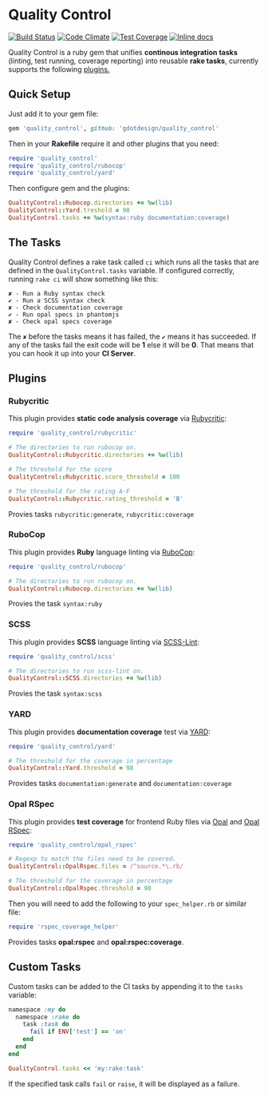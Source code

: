 Quality Control
===============
[![Build Status](https://travis-ci.org/gdotdesign/quality-control.svg?branch=master)](https://travis-ci.org/gdotdesign/quality-control)
[![Code Climate](https://codeclimate.com/github/gdotdesign/quality-control/badges/gpa.svg)](https://codeclimate.com/github/gdotdesign/quality-control)
[![Test Coverage](https://codeclimate.com/github/gdotdesign/quality-control/badges/coverage.svg)](https://codeclimate.com/github/gdotdesign/quality-control)
[![Inline docs](http://inch-ci.org/github/gdotdesign/quality-control.png?branch=master)](http://inch-ci.org/github/gdotdesign/quality-control)

Quality Control is a ruby gem that unifies **continous integration tasks** (linting, test running, coverage reporting) into reusable **rake tasks**, currently supports the following [plugins.](#plugins)

## Quick Setup
Just add it to your gem file:
```ruby
gem 'quality_control', github: 'gdotdesign/quality_control'
```

Then in your **Rakefile** require it and other plugins that you need:
```ruby
require 'quality_control'
require 'quality_control/rubocop'
require 'quality_control/yard'
```

Then configure gem and the plugins:
```ruby
QualityControl::Rubocop.directories += %w(lib)
QualityControl::Yard.treshold = 98
QualityControl.tasks += %w(syntax:ruby documentation:coverage)
```
## The Tasks
Quality Control defines a rake task called `ci` which runs all the tasks that are defined in the `QualityControl.tasks` variable. If configured correctly, running `rake ci` will show something like this:
```
✘ - Run a Ruby syntax check
✔ - Run a SCSS syntax check
✘ - Check documentation coverage
✔ - Run opal specs in phantomjs
✘ - Check opal specs coverage
```
The `✘` before the tasks means it has failed, the `✔` means it has succeeded. If any of the tasks fail the exit code will be **1** else it will be **0**. That means that you can hook it up into your **CI Server**.

## Plugins
### Rubycritic
This plugin provides **static code analysis coverage** via [Rubycritic](https://github.com/whitesmith/rubycritic):
```ruby
require 'quality_control/rubycritic'

# The directories to run rubocop on.
QualityControl::Rubycritic.directories += %w(lib)

# The threshold for the score
QualityControl::Rubycritic.score_threshold = 100

# The threshold for the rating A-F
QualityControl::Rubycritic.rating_threshold = 'B'
```
Provies tasks `rubycritic:generate`, `rubycritic:coverage`

### RuboCop
This plugin provides **Ruby** language linting via [RuboCop](https://github.com/bbatsov/rubocop):
```ruby
require 'quality_control/rubocop'

# The directories to run rubocop on.
QualityControl::Rubocop.directories += %w(lib)
```
Provies the task `syntax:ruby`

### SCSS
This plugin provides **SCSS** language linting via [SCSS-Lint](https://github.com/causes/scss-lint):
```ruby
require 'quality_control/scss'

# The directories to run scss-lint on.
QualityControl::SCSS.directories += %w(lib)
```
Provies the task `syntax:scss`

### YARD
This plugin provides **documentation coverage** test via [YARD](http://yardoc.org/):
```ruby
require 'quality_control/yard'

# The threshold for the coverage in percentage
QualityControl::Yard.threshold = 98
```
Provides tasks `documentation:generate` and `documentation:coverage`

### Opal RSpec
This plugin provides **test coverage** for frontend Ruby files via [Opal](http://opalrb.org/) and [Opal RSpec](https://github.com/opal/opal-rspec):
```ruby
require 'quality_control/opal_rspec'

# Regexp to match the files need to be covered.
QualityControl::OpalRspec.files = /^source.*\.rb/

# The threshold for the coverage in percentage
QualityControl::OpalRspec.threshold = 90
```
Then you will need to add the following to your `spec_helper.rb` or similar file:
```ruby
require 'rspec_coverage_helper'
```
Provides tasks **opal:rspec** and **opal:rspec:coverage**.

## Custom Tasks
Custom tasks can be added to the CI tasks by appending it to the `tasks` variable:
```ruby
namespace :my do
  namespace :rake do
    task :task do
      fail if ENV['test'] == 'on'
    end
  end
end

QualityControl.tasks << 'my:rake:task'
```
If the specified task calls `fail` or `raise`, it will be displayed as a failure.

